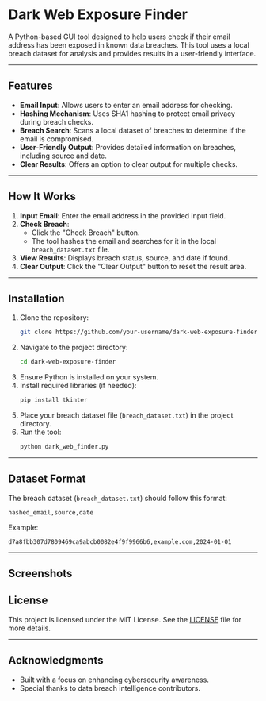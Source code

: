# Dark Web Exposure Finder

A Python-based GUI tool designed to help users check if their email address has been exposed in known data breaches. This tool uses a local breach dataset for analysis and provides results in a user-friendly interface.

---

## Features

- **Email Input**: Allows users to enter an email address for checking.
- **Hashing Mechanism**: Uses SHA1 hashing to protect email privacy during breach checks.
- **Breach Search**: Scans a local dataset of breaches to determine if the email is compromised.
- **User-Friendly Output**: Provides detailed information on breaches, including source and date.
- **Clear Results**: Offers an option to clear output for multiple checks.

---

## How It Works

1. **Input Email**: Enter the email address in the provided input field.
2. **Check Breach**:
   - Click the "Check Breach" button.
   - The tool hashes the email and searches for it in the local `breach_dataset.txt` file.
3. **View Results**: Displays breach status, source, and date if found.
4. **Clear Output**: Click the "Clear Output" button to reset the result area.

---

## Installation

1. Clone the repository:
   ```bash
   git clone https://github.com/your-username/dark-web-exposure-finder.git
   ```
2. Navigate to the project directory:
   ```bash
   cd dark-web-exposure-finder
   ```
3. Ensure Python is installed on your system.
4. Install required libraries (if needed):
   ```bash
   pip install tkinter
   ```
5. Place your breach dataset file (`breach_dataset.txt`) in the project directory.
6. Run the tool:
   ```bash
   python dark_web_finder.py
   ```

---

## Dataset Format

The breach dataset (`breach_dataset.txt`) should follow this format:
```csv
hashed_email,source,date
```
Example:
```csv
d7a8fbb307d7809469ca9abcb0082e4f9f9966b6,example.com,2024-01-01
```

---

## Screenshots





## License

This project is licensed under the MIT License. See the [LICENSE](LICENSE) file for more details.

---

## Acknowledgments

- Built with a focus on enhancing cybersecurity awareness.
- Special thanks to data breach intelligence contributors.
